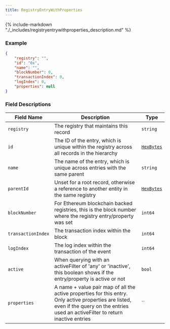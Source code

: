 ```yaml
---
title: RegistryEntryWithProperties
---
```

{% include-markdown "./_includes/registryentrywithproperties_description.md" %}

### Example

```json
{
    "registry": "",
    "id": "0x",
    "name": "",
    "blockNumber": 0,
    "transactionIndex": 0,
    "logIndex": 0,
    "properties": null
}
```

### Field Descriptions

| Field Name | Description | Type |
|------------|-------------|------|
| `registry` | The registry that maintains this record | `string` |
| `id` | The ID of the entry, which is unique within the registry across all records in the hierarchy | [`HexBytes`](simpletypes.md#hexbytes) |
| `name` | The name of the entry, which is unique across entries with the same parent | `string` |
| `parentId` | Unset for a root record, otherwise a reference to another entity in the same registry | [`HexBytes`](simpletypes.md#hexbytes) |
| `blockNumber` | For Ethereum blockchain backed registries, this is the block number where the registry entry/property was set | `int64` |
| `transactionIndex` | The transaction index within the block | `int64` |
| `logIndex` | The log index within the transaction of the event | `int64` |
| `active` | When querying with an activeFilter of 'any' or 'inactive', this boolean shows if the entry/property is active or not | `bool` |
| `properties` | A name + value pair map of all the active properties for this entry. Only active properties are listed, even if the query on the entries used an activeFilter to return inactive entries | `` |

